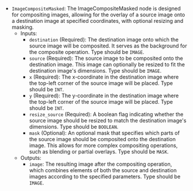 - `ImageCompositeMasked`: The ImageCompositeMasked node is designed for compositing images, allowing for the overlay of a source image onto a destination image at specified coordinates, with optional resizing and masking.
    - Inputs:
        - `destination` (Required): The destination image onto which the source image will be composited. It serves as the background for the composite operation. Type should be `IMAGE`.
        - `source` (Required): The source image to be composited onto the destination image. This image can optionally be resized to fit the destination image's dimensions. Type should be `IMAGE`.
        - `x` (Required): The x-coordinate in the destination image where the top-left corner of the source image will be placed. Type should be `INT`.
        - `y` (Required): The y-coordinate in the destination image where the top-left corner of the source image will be placed. Type should be `INT`.
        - `resize_source` (Required): A boolean flag indicating whether the source image should be resized to match the destination image's dimensions. Type should be `BOOLEAN`.
        - `mask` (Optional): An optional mask that specifies which parts of the source image should be composited onto the destination image. This allows for more complex compositing operations, such as blending or partial overlays. Type should be `MASK`.
    - Outputs:
        - `image`: The resulting image after the compositing operation, which combines elements of both the source and destination images according to the specified parameters. Type should be `IMAGE`.
